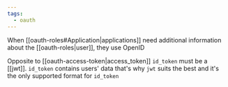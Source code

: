 ```yaml
---
tags:
  - oauth
---
```

When [[oauth-roles#Application|applications]] need additional information about the [[oauth-roles|user]], they use OpenID

Opposite to [[oauth-access-token|access_token]] `id_token` must be a [[jwt]]. `id_token` contains users' data that's why `jwt` suits the best and it's the only supported format for `id_token`